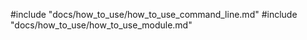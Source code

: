 #include "docs/how_to_use/how_to_use_command_line.md"
#include "docs/how_to_use/how_to_use_module.md"